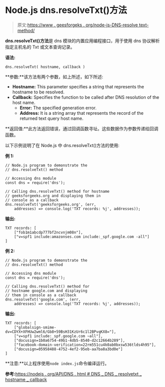 # Node.js dns.resolveTxt()方法

> 原文:[https://www . geesforgeks . org/node-js-DNS-resolve text-method/](https://www.geeksforgeeks.org/node-js-dns-resolvetxt-method/)

**dns.resolveTxt()方法**是 dns 模块的内置应用编程接口，用于使用 dns 协议解析指定主机名的 Txt 或文本查询记录。

**语法:**

```
dns.resolveTxt( hostname, callback )
```

**参数:**该方法有两个参数，如上所述，如下所述:

*   **Hostname:** This parameter specifies a string that represents the hostname to be resolved.
*   **Callback:** Specifies the function to be called after DNS resolution of the host name.
    *   **Error:** The specified generation error.
    *   **Address:** It is a string array that represents the record of the returned text query host name.

**返回值:**此方法返回错误，通过回调函数寻址。这些数据作为参数传递给回调函数。

以下示例说明了在 Node.js 中 dns.resolveTxt()方法的使用:

**例 1:**

```
// Node.js program to demonstrate the   
// dns.resolveTxt() method

// Accessing dns module
const dns = require('dns');

// Calling dns.resolveTxt() method for hostname
// geeksforgeeks.org and displaying them in
// console as a callback
dns.resolveTxt('geeksforgeeks.org', (err, 
    addresses) => console.log('TXT records: %j', addresses));
```

**输出:**

```
TXT records: [
    ["fob1m1abcdp777bf2ncvnjm08n"],
    ["v=spf1 include:amazonses.com include:_spf.google.com -all"]
]

```

**例 2:**

```
// Node.js program to demonstrate the   
// dns.resolveTxt() method

// Accessing dns module
const dns = require('dns');

// Calling dns.resolveTxt() method for
// hostname google.com and displaying
// them in console as a callback
dns.resolveTxt('google.com', (err, 
    addresses) => console.log('TXT records: %j', addresses));
```

**输出:**

```
TXT records: [
    ["globalsign-smime-dv=CDYX+XFHUw2wml6/Gb8+59BsH31KzUr6c1l2BPvqKX8="],
    ["v=spf1 include:_spf.google.com ~all"],
    ["docusign=1b0a6754-49b1-4db5-8540-d2c12664b289"],
    ["facebook-domain-verification=22rm551cu4k0ab0bxsw536tlds4h95"],
    ["docusign=05958488-4752-4ef2-95eb-aa7ba8a3bd0e"]
]

```

**注意:**以上程序使用`node index.js`命令编译运行。

**参考:**[https://nodejs . org/API/DNS . html # DNS _ DNS _ resolvetxt _ hostname _ callback](https://nodejs.org/api/dns.html#dns_dns_resolvetxt_hostname_callback)